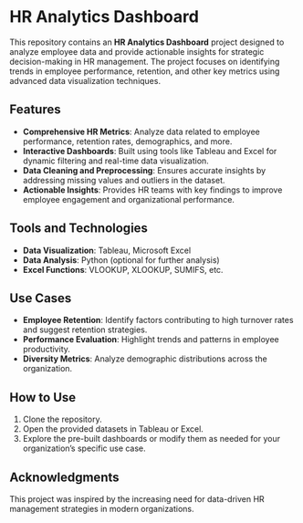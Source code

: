# HR Analytics Dashboard

This repository contains an **HR Analytics Dashboard** project designed to analyze employee data and provide actionable insights for strategic decision-making in HR management. The project focuses on identifying trends in employee performance, retention, and other key metrics using advanced data visualization techniques.

## Features
- **Comprehensive HR Metrics**: Analyze data related to employee performance, retention rates, demographics, and more.
- **Interactive Dashboards**: Built using tools like Tableau and Excel for dynamic filtering and real-time data visualization.
- **Data Cleaning and Preprocessing**: Ensures accurate insights by addressing missing values and outliers in the dataset.
- **Actionable Insights**: Provides HR teams with key findings to improve employee engagement and organizational performance.

## Tools and Technologies
- **Data Visualization**: Tableau, Microsoft Excel
- **Data Analysis**: Python (optional for further analysis)
- **Excel Functions**: VLOOKUP, XLOOKUP, SUMIFS, etc.

## Use Cases
- **Employee Retention**: Identify factors contributing to high turnover rates and suggest retention strategies.
- **Performance Evaluation**: Highlight trends and patterns in employee productivity.
- **Diversity Metrics**: Analyze demographic distributions across the organization.

## How to Use
1. Clone the repository.
2. Open the provided datasets in Tableau or Excel.
3. Explore the pre-built dashboards or modify them as needed for your organization’s specific use case.

## Acknowledgments
This project was inspired by the increasing need for data-driven HR management strategies in modern organizations.

